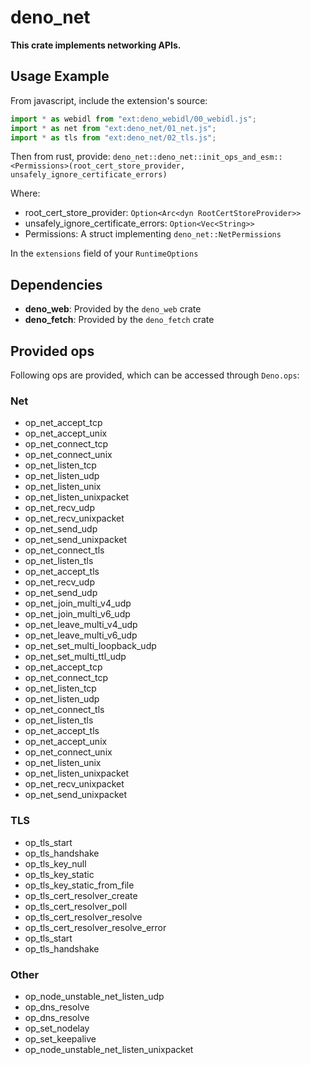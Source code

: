 # deno_net

**This crate implements networking APIs.**

## Usage Example

From javascript, include the extension's source:
```javascript
import * as webidl from "ext:deno_webidl/00_webidl.js";
import * as net from "ext:deno_net/01_net.js";
import * as tls from "ext:deno_net/02_tls.js";
```

Then from rust, provide:
`deno_net::deno_net::init_ops_and_esm::<Permissions>(root_cert_store_provider, unsafely_ignore_certificate_errors)` 

Where: 
- root_cert_store_provider: `Option<Arc<dyn RootCertStoreProvider>>`
- unsafely_ignore_certificate_errors: `Option<Vec<String>>`
- Permissions: A struct implementing `deno_net::NetPermissions`

In the `extensions` field of your `RuntimeOptions`

## Dependencies

- **deno_web**: Provided by the `deno_web` crate
- **deno_fetch**: Provided by the `deno_fetch` crate

## Provided ops

Following ops are provided, which can be accessed through `Deno.ops`:

### Net

- op_net_accept_tcp
- op_net_accept_unix
- op_net_connect_tcp
- op_net_connect_unix
- op_net_listen_tcp
- op_net_listen_udp
- op_net_listen_unix
- op_net_listen_unixpacket
- op_net_recv_udp
- op_net_recv_unixpacket
- op_net_send_udp
- op_net_send_unixpacket
- op_net_connect_tls
- op_net_listen_tls
- op_net_accept_tls
- op_net_recv_udp
- op_net_send_udp
- op_net_join_multi_v4_udp
- op_net_join_multi_v6_udp
- op_net_leave_multi_v4_udp
- op_net_leave_multi_v6_udp
- op_net_set_multi_loopback_udp
- op_net_set_multi_ttl_udp
- op_net_accept_tcp
- op_net_connect_tcp
- op_net_listen_tcp
- op_net_listen_udp
- op_net_connect_tls
- op_net_listen_tls
- op_net_accept_tls
- op_net_accept_unix
- op_net_connect_unix
- op_net_listen_unix
- op_net_listen_unixpacket
- op_net_recv_unixpacket
- op_net_send_unixpacket

### TLS

- op_tls_start
- op_tls_handshake
- op_tls_key_null
- op_tls_key_static
- op_tls_key_static_from_file
- op_tls_cert_resolver_create
- op_tls_cert_resolver_poll
- op_tls_cert_resolver_resolve
- op_tls_cert_resolver_resolve_error
- op_tls_start
- op_tls_handshake

### Other

- op_node_unstable_net_listen_udp
- op_dns_resolve
- op_dns_resolve
- op_set_nodelay
- op_set_keepalive
- op_node_unstable_net_listen_unixpacket
